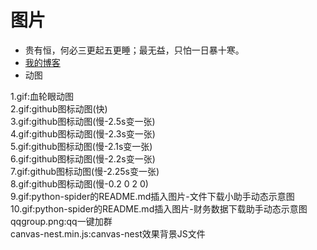 # 图片
* 贵有恒，何必三更起五更睡；最无益，只怕一日暴十寒。<br>
* [我的博客](http://blog.csdn.net/c406495762 "悬停显示")<br>
* 动图<br>

1.gif:血轮眼动图<br>
2.gif:github图标动图(快)<br>
3.gif:github图标动图(慢-2.5s变一张)<br>
4.gif:github图标动图(慢-2.3s变一张)<br>
5.gif:github图标动图(慢-2.1s变一张)<br>
6.gif:github图标动图(慢-2.2s变一张)<br>
7.gif:github图标动图(慢-2.25s变一张)<br>
8.gif:github图标动图(慢-0.2 0 2 0)<br>
9.gif:python-spider的README.md插入图片-文件下载小助手动态示意图<br>
10.gif:python-spider的README.md插入图片-财务数据下载助手动态示意图<br>
qqgroup.png:qq一键加群<br>
canvas-nest.min.js:canvas-nest效果背景JS文件<br>
